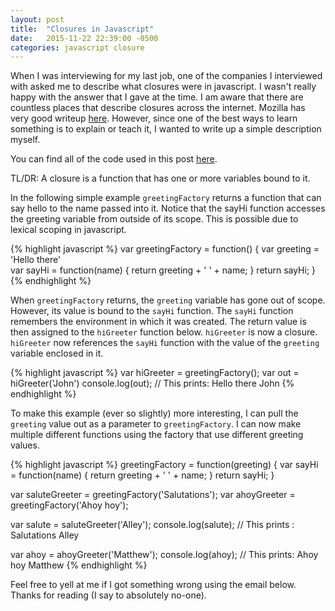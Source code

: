 ```yaml
---
layout: post
title:  "Closures in Javascript"
date:   2015-11-22 22:39:00 -0500
categories: javascript closure
---
```

When I was interviewing for my last job, one of the companies I interviewed with asked me to describe what closures were in javascript.  I wasn't really happy with the answer that I gave at the time.  I am aware that there are countless places that describe closures across the internet.  Mozilla has very good writeup [here][closures].  However, since one of the best ways to learn something is to explain or teach it, I wanted to write up a simple description myself.

You can find all of the code used in this post [here][source].

TL/DR: A closure is a function that has one or more variables bound to it.

In the following simple example `greetingFactory` returns a function that can say hello to the name passed into it.  Notice that the sayHi function accesses the greeting variable from outside of its scope.  This is possible due to lexical scoping in javascript. 

{% highlight javascript %}
var greetingFactory = function() {
  var greeting = 'Hello there'  
  var sayHi = function(name) {
    return greeting + ' ' + name;
  }
  return sayHi;
}
{% endhighlight %} 

When `greetingFactory` returns, the `greeting` variable has gone out of scope.  However, its value is bound to the `sayHi` function.  The `sayHi` function remembers the environment in which it was created.  The return value is then assigned to the `hiGreeter` function below.  `hiGreeter` is now a closure.  `hiGreeter` now references the `sayHi` function with the value of the `greeting` variable enclosed in it.

{% highlight javascript %}
var hiGreeter = greetingFactory();
var out = hiGreeter('John')
console.log(out);
// This prints: Hello there John
{% endhighlight %} 

To make this example (ever so slightly) more interesting, I can pull the `greeting` value out as a parameter to `greetingFactory`.  I can now make multiple different functions using the factory that use different greeting values.

{% highlight javascript %}
greetingFactory = function(greeting) { 
  var sayHi = function(name) {
    return greeting + ' ' + name;
  }
  return sayHi;
}

var saluteGreeter = greetingFactory('Salutations');
var ahoyGreeter = greetingFactory('Ahoy hoy');

var salute = saluteGreeter('Alley');
console.log(salute);
// This prints : Salutations Alley

var ahoy = ahoyGreeter('Matthew');
console.log(ahoy);
// This prints: Ahoy hoy Matthew
{% endhighlight %} 

Feel free to yell at me if I got something wrong using the email below.  Thanks for reading (I say to absolutely no-one).

[closures]: https://developer.mozilla.org/en-US/docs/Web/JavaScript/Closures
[source]: https://gist.github.com/jpschroeder/b2b71c3a3a9227e0f048